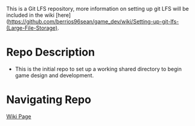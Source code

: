 This is a Git LFS repository, more information on setting up git LFS will be included in the wiki [here](https://github.com/berrios96sean/game_dev/wiki/Setting-up-git-lfs-(Large-File-Storage). 

# Repo Description 

* This is the initial repo to set up a working shared directory to begin game design and development. 

# Navigating Repo 

[Wiki Page](https://github.com/berrios96sean/game_dev/wiki) 
